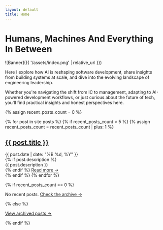 ```yaml
---
layout: default
title: Home
---
```


# Humans, Machines And Everything In Between

![Banner]({{ '/assets/index.png' | relative_url }})

Here I explore how AI is reshaping software development, share insights from
building systems at scale, and dive into the evolving landscape of engineering
leadership.

Whether you're navigating the shift from IC to management, adapting to
AI-powered development workflows, or just curious about the future of tech,
you'll find practical insights and honest perspectives here.

{% assign recent_posts_count = 0 %}

{% for post in site.posts %}
  {% if recent_posts_count < 5 %}
    {% assign recent_posts_count = recent_posts_count | plus: 1 %}

<article class="post">
    <h2><a href="{{ post.url }}">{{ post.title }}</a></h2>
    <div class="post-meta">
        <time datetime="{{ post.date | date_to_xmlschema }}">
            {{ post.date | date: "%B %d, %Y" }}
        </time>
    </div>
    {% if post.description %}
    <div class="excerpt">
        {{ post.description }}
    </div>
    {% endif %}
    <a href="{{ post.url }}" class="read-more">Read more →</a>
</article>
  {% endif %}
{% endfor %}

{% if recent_posts_count == 0 %}

<p>No recent posts. <a href="/archive">Check the archive →</a></p>
{% else %}
<p><a href="/archive">View archived posts →</a></p>
{% endif %}
